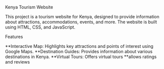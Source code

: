 Kenya Tourism Website

This project is a tourism website for Kenya, designed to provide information about attractions, accommodations, events, and more. The website is built using HTML, CSS, and JavaScript.

Features

**Interactive Map: Highlights key attractions and points of interest using Google Maps.
**Destination Guides: Provides information about various destinations in Kenya.
**Virtual Tours: Offers virtual tours
**allows ratings and reviews